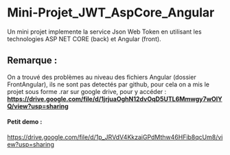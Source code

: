 # Mini-Projet_JWT_AspCore_Angular
Un mini projet implemente la service Json Web Token en utilisant les technologies ASP NET CORE (back) et Angular (front).
## Remarque :
On a trouvé des problèmes au niveau des fichiers Angular (dossier FrontAngular), ils ne sont pas detectés par github, pour cela on a mis le projet sous forme .rar sur google drive, pour y accéder : 
**https://drive.google.com/file/d/1jrjuaOghN12dvOqD5UTL6Mmwgy7wOlYQ/view?usp=sharing**
#### Petit demo :
https://drive.google.com/file/d/1p_JRVdV4KkzaiGPdMthw46HFib8qcUm8/view?usp=sharing
